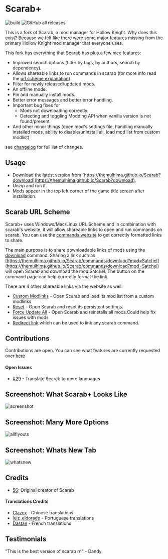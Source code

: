 # Scarab+
![build](https://github.com/TheMulhima/Scarab/actions/workflows/dotnet.yml/badge.svg)
![GitHub all releases](https://img.shields.io/github/downloads/TheMulhima/Scarab/total)

This is a fork of Scarab, a mod manager for Hollow Knight. Why does this exist? Because we felt like there were some 
major features missing from the primary Hollow Knight mod manager that everyone uses.  

This fork has everything that Scarab has plus a few nice features:
- Improved search options (filter by tags, by authors, search by dependency).
- Allows shareable links to run commands in scarab (for more info read the [url scheme explanation](https://github.com/TheMulhima/Scarab#scarab-url-scheme))
- Filter for newly released/updated mods.
- An offline mode.
- Pin and manually install mods.
- Better error messages and better error handling.
- Important bug fixes for
  - Mods not downloading correctly.
  - Detecting and toggling Modding API when vanilla version is not found/present
- And other minor things (open mod's settings file, handling manually installed mods, ability to disable/uninstall all, load mod list from custom modlist)

see [changelog](https://github.com/TheMulhima/Scarab/blob/master/CHANGELOG.md) for full list of changes.

## Usage
- Download the latest version from [https://themulhima.github.io/Scarab?download](https://themulhima.github.io/Scarab?download).
- Unzip and run it.
- Mods appear in the top left corner of the game title screen after installation.

## Scarab URL Scheme
Scarab+ uses Windows/Mac/Linux URL Scheme and in combination with scarab's website, it will allow shareable links to 
open and run commands on scarab. You can use the [commands website](https://themulhima.github.io/Scarab/commands) to get correctly formatted links to share.  

The main purpose is to share downloadable links of mods using the [download](https://themulhima.github.io/Scarab/commands/download) command. 
Sharing a link such as [https://themulhima.github.io/Scarab/commands/download?mod=Satchel](https://themulhima.github.io/Scarab/commands/download?mod=Satchel)
will open Scarab and download the mod Satchel. The button on the command page can help correctly format the link. 

There are 4 other shareable links via the website as well:
- [Custom Modlinks](https://themulhima.github.io/Scarab/commands/customModLinks) - Open Scarab and load its mod list from a custom modlinks
- [Reset](https://themulhima.github.io/Scarab/commands/reset) - Open Scarab and reset its persistent settings.
- [Force Update All](https://themulhima.github.io/Scarab/commands/forceUpdateAll) - Open Scarab and reinstalls all mods.Could help fix issues with mods
- [Redirect link](https://themulhima.github.io/Scarab/redirect) which can be used to link any scarab command.

## Contributions
Contributions are open. You can see what features are currently requested over [here](https://github.com/TheMulhima/Scarab/labels/enhancement)
#### Open Issues
- [#29](https://github.com/TheMulhima/Scarab/issues/29) - Translate Scarab to more languages

## Screenshot: What Scarab+ Looks Like
![screenshot](https://raw.githubusercontent.com/TheMulhima/Scarab/static-resources/Readme%20Assets/Default.png)

## Screenshot: Many More Options
![allflyouts](https://raw.githubusercontent.com/TheMulhima/Scarab/static-resources/Readme%20Assets/All%20Flyouts.png)

## Screenshot: Whats New Tab
![whatsnew](https://raw.githubusercontent.com/TheMulhima/Scarab/static-resources/Readme%20Assets/whatsnew.png)

## Credits
- [56](https://github.com/fifty-six): Original creator of Scarab

#### Translations Credits
- [Clazex](https://github.com/Clazex) - Chinese translations
- [luiz_eldorado](https://github.com/luizeldorado) - Portuguese translations
- [Dastan](https://github.com/Dastan21) - French translations

## Testimonials
"This is the best version of scarab rn" - Dandy
